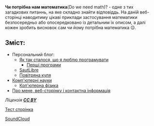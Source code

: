 __Чи потрібна нам математика__(Do we need math)? -  одне з тих загадкових питаннь, на яке складно знайти відповіддь. На даній веб-сторінці наводитиму цікаві приклади застосування математики безпосередньо або опосередковано із детальним їх описом, а далі кожен зробить висновок сам чи йому потрібна математика :relieved:.

## Зміст:
 - Персональний блог:
     - [Як так сталося, що я люблю програмувати](./PersonalBlog/hello-world.md)
       - [Перші програми](./PersonalBlog/algo-programs.md)
     - [SautLibre](./PersonalBlog/saut-libre-parkour-team.md)
     - [Повітряна куля](./PersonalBlog/hot_air_baloon.md)
 - [Комп'ютерні науки](WhatToLearn.md)
     - [Коп'ютерна фізика](computationla-physics.md)
 - [Про мене, веб-сторінку і контактна інформація](./about.md)

_Ліцензія [**CC BY**](https://creativecommons.org/licenses/by/3.0/)_

[Тест сторінка](./Test/Test.md)

<a href="https://soundcloud.com/rain_must_fall" rel="me" target="_blank"><i class="fa fa-soundcloud"></i>SoundCloud</a>
